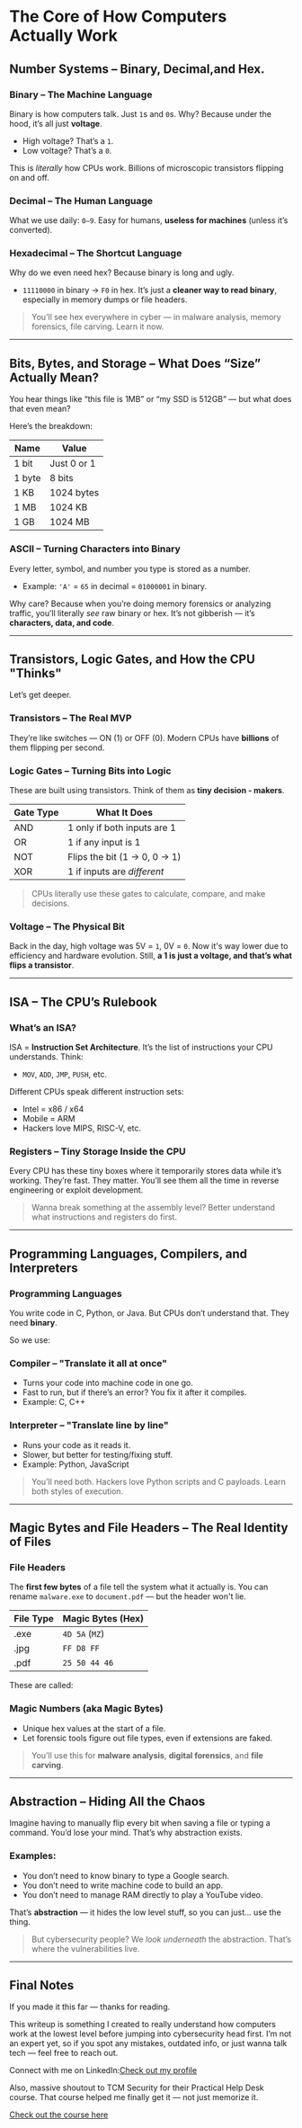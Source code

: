 # The Core of How Computers Actually Work 

## Number Systems – Binary, Decimal,and Hex. 

### Binary – The Machine Language

Binary is how computers talk. Just `1`s and `0`s.
Why? Because under the hood, it’s all just **voltage**.

* High voltage? That’s a `1`.
* Low voltage? That’s a `0`.

This is *literally* how CPUs work. Billions of microscopic transistors flipping on and off.

### Decimal – The Human Language

What we use daily: `0–9`.
Easy for humans, **useless for machines** (unless it’s converted).

### Hexadecimal – The Shortcut Language

Why do we even need hex? Because binary is long and ugly.

* `11110000` in binary → `F0` in hex.
  It’s just a **cleaner way to read binary**, especially in memory dumps or file headers.

> You’ll see hex everywhere in cyber — in malware analysis, memory forensics, file carving. Learn it now.

---

## Bits, Bytes, and Storage – What Does “Size” Actually Mean?

You hear things like “this file is 1MB” or “my SSD is 512GB” — but what does that even mean?

Here’s the breakdown:

| Name   | Value       |
| ------ | ----------- |
| 1 bit  | Just 0 or 1 |
| 1 byte | 8 bits      |
| 1 KB   | 1024 bytes  |
| 1 MB   | 1024 KB     |
| 1 GB   | 1024 MB     |

### ASCII – Turning Characters into Binary

Every letter, symbol, and number you type is stored as a number.

* Example: `'A'` = `65` in decimal = `01000001` in binary.

Why care? Because when you’re doing memory forensics or analyzing traffic, you’ll literally *see* raw binary or hex. It’s not gibberish — it’s **characters, data, and code**.

---

## Transistors, Logic Gates, and How the CPU "Thinks"

Let’s get deeper.

### Transistors – The Real MVP

They’re like switches — ON (1) or OFF (0).
Modern CPUs have **billions** of them flipping per second.

### Logic Gates – Turning Bits into Logic

These are built using transistors. Think of them as **tiny decision - makers**.

| Gate Type | What It Does                 |
| --------- | ---------------------------- |
| AND       | 1 only if both inputs are 1  |
| OR        | 1 if any input is 1          |
| NOT       | Flips the bit (1 → 0, 0 → 1) |
| XOR       | 1 if inputs are *different*  |

> CPUs literally use these gates to calculate, compare, and make decisions.

### Voltage – The Physical Bit

Back in the day, high voltage was 5V = `1`, 0V = `0`.
Now it's way lower due to efficiency and hardware evolution.
Still, **a 1 is just a voltage, and that’s what flips a transistor**.

---

## ISA – The CPU’s Rulebook

### What’s an ISA?

ISA = **Instruction Set Architecture**.
It’s the list of instructions your CPU understands. Think:

* `MOV`, `ADD`, `JMP`, `PUSH`, etc.

Different CPUs speak different instruction sets:

* Intel = x86 / x64
* Mobile = ARM
* Hackers love MIPS, RISC-V, etc.

### Registers – Tiny Storage Inside the CPU

Every CPU has these tiny boxes where it temporarily stores data while it’s working. They’re fast. They matter. You’ll see them all the time in reverse engineering or exploit development.

> Wanna break something at the assembly level? Better understand what instructions and registers do first.

---

## Programming Languages, Compilers, and Interpreters

### Programming Languages

You write code in C, Python, or Java. But CPUs don’t understand that.
They need **binary**.

So we use:

### Compiler – "Translate it all at once"

* Turns your code into machine code in one go.
* Fast to run, but if there’s an error? You fix it after it compiles.
* Example: C, C++

### Interpreter – "Translate line by line"

* Runs your code as it reads it.
* Slower, but better for testing/fixing stuff.
* Example: Python, JavaScript

> You’ll need both. Hackers love Python scripts and C payloads. Learn both styles of execution.

---

## Magic Bytes and File Headers – The Real Identity of Files

### File Headers

The **first few bytes** of a file tell the system what it actually is.
You can rename `malware.exe` to `document.pdf` — but the header won't lie.

| File Type | Magic Bytes (Hex) |
| --------- | ----------------- |
| .exe      | `4D 5A` (`MZ`)    |
| .jpg      | `FF D8 FF`        |
| .pdf      | `25 50 44 46`     |

These are called:

### Magic Numbers (aka Magic Bytes)

* Unique hex values at the start of a file.
* Let forensic tools figure out file types, even if extensions are faked.

> You’ll use this for **malware analysis**, **digital forensics**, and **file carving**.

---

## Abstraction – Hiding All the Chaos

Imagine having to manually flip every bit when saving a file or typing a command. You’d lose your mind. That’s why abstraction exists.

### Examples:

* You don’t need to know binary to type a Google search.
* You don’t need to write machine code to build an app.
* You don’t need to manage RAM directly to play a YouTube video.

That’s **abstraction** — it hides the low level stuff, so you can just... use the thing.

> But cybersecurity people? We *look underneath* the abstraction. That’s where the vulnerabilities live.

---

## Final Notes

If you made it this far — thanks for reading.
 
This writeup is something I created to really understand how computers work at the lowest level before jumping into cybersecurity head first. I’m not an expert yet, so if you spot any mistakes, outdated info, or just wanna talk tech — feel free to reach out.

Connect with me on LinkedIn:[Check out my profile](https://www.linkedin.com/in/mihindi-gunawardana-110866370/)

Also, massive shoutout to TCM Security for their Practical Help Desk course.
That course helped me finally get it — not just memorize it.

[Check out the course here](https://academy.tcm-sec.com/p/practical-help-desk)


